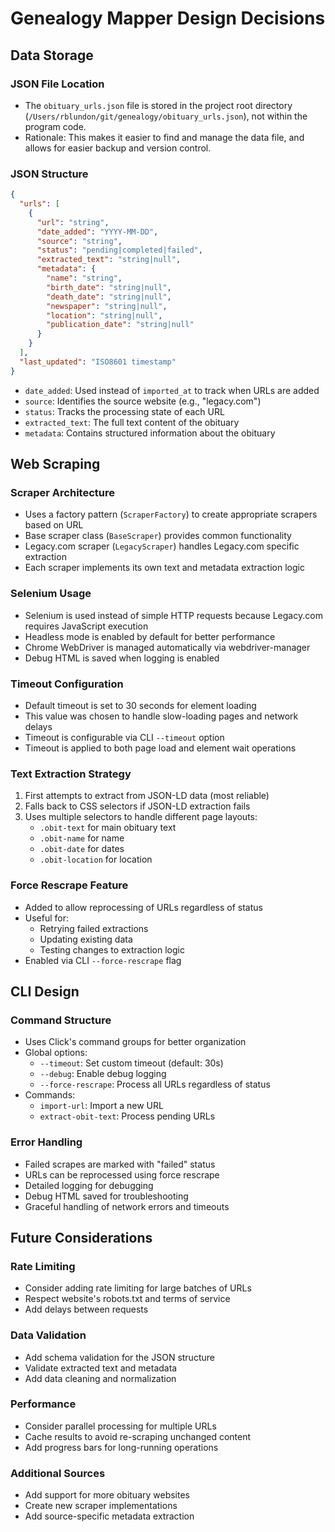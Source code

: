 # Genealogy Mapper Design Decisions

## Data Storage

### JSON File Location

- The `obituary_urls.json` file is stored in the project root directory (`/Users/rblundon/git/genealogy/obituary_urls.json`), not within the program code.
- Rationale: This makes it easier to find and manage the data file, and allows for easier backup and version control.

### JSON Structure

```json
{
  "urls": [
    {
      "url": "string",
      "date_added": "YYYY-MM-DD",
      "source": "string",
      "status": "pending|completed|failed",
      "extracted_text": "string|null",
      "metadata": {
        "name": "string",
        "birth_date": "string|null",
        "death_date": "string|null",
        "newspaper": "string|null",
        "location": "string|null",
        "publication_date": "string|null"
      }
    }
  ],
  "last_updated": "ISO8601 timestamp"
}
```

- `date_added`: Used instead of `imported_at` to track when URLs are added
- `source`: Identifies the source website (e.g., "legacy.com")
- `status`: Tracks the processing state of each URL
- `extracted_text`: The full text content of the obituary
- `metadata`: Contains structured information about the obituary

## Web Scraping

### Scraper Architecture

- Uses a factory pattern (`ScraperFactory`) to create appropriate scrapers based on URL
- Base scraper class (`BaseScraper`) provides common functionality
- Legacy.com scraper (`LegacyScraper`) handles Legacy.com specific extraction
- Each scraper implements its own text and metadata extraction logic

### Selenium Usage

- Selenium is used instead of simple HTTP requests because Legacy.com requires JavaScript execution
- Headless mode is enabled by default for better performance
- Chrome WebDriver is managed automatically via webdriver-manager
- Debug HTML is saved when logging is enabled

### Timeout Configuration

- Default timeout is set to 30 seconds for element loading
- This value was chosen to handle slow-loading pages and network delays
- Timeout is configurable via CLI `--timeout` option
- Timeout is applied to both page load and element wait operations

### Text Extraction Strategy

1. First attempts to extract from JSON-LD data (most reliable)
2. Falls back to CSS selectors if JSON-LD extraction fails
3. Uses multiple selectors to handle different page layouts:
   - `.obit-text` for main obituary text
   - `.obit-name` for name
   - `.obit-date` for dates
   - `.obit-location` for location

### Force Rescrape Feature

- Added to allow reprocessing of URLs regardless of status
- Useful for:
  - Retrying failed extractions
  - Updating existing data
  - Testing changes to extraction logic
- Enabled via CLI `--force-rescrape` flag

## CLI Design

### Command Structure

- Uses Click's command groups for better organization
- Global options:
  - `--timeout`: Set custom timeout (default: 30s)
  - `--debug`: Enable debug logging
  - `--force-rescrape`: Process all URLs regardless of status
- Commands:
  - `import-url`: Import a new URL
  - `extract-obit-text`: Process pending URLs

### Error Handling

- Failed scrapes are marked with "failed" status
- URLs can be reprocessed using force rescrape
- Detailed logging for debugging
- Debug HTML saved for troubleshooting
- Graceful handling of network errors and timeouts

## Future Considerations

### Rate Limiting

- Consider adding rate limiting for large batches of URLs
- Respect website's robots.txt and terms of service
- Add delays between requests

### Data Validation

- Add schema validation for the JSON structure
- Validate extracted text and metadata
- Add data cleaning and normalization

### Performance

- Consider parallel processing for multiple URLs
- Cache results to avoid re-scraping unchanged content
- Add progress bars for long-running operations

### Additional Sources

- Add support for more obituary websites
- Create new scraper implementations
- Add source-specific metadata extraction
